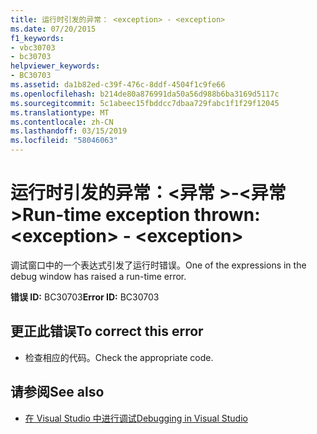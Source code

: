 ```yaml
---
title: 运行时引发的异常： <exception> - <exception>
ms.date: 07/20/2015
f1_keywords:
- vbc30703
- bc30703
helpviewer_keywords:
- BC30703
ms.assetid: da1b82ed-c39f-476c-8ddf-4504f1c9fe66
ms.openlocfilehash: b214de80a876991da50a56d988b6ba3169d5117c
ms.sourcegitcommit: 5c1abeec15fbddcc7dbaa729fabc1f1f29f12045
ms.translationtype: MT
ms.contentlocale: zh-CN
ms.lasthandoff: 03/15/2019
ms.locfileid: "58046063"
---
```

# <a name="run-time-exception-thrown-exception---exception"></a><span data-ttu-id="8aa7c-102">运行时引发的异常：\<异常 >-\<异常 ></span><span class="sxs-lookup"><span data-stu-id="8aa7c-102">Run-time exception thrown: \<exception> - \<exception></span></span>
<span data-ttu-id="8aa7c-103">调试窗口中的一个表达式引发了运行时错误。</span><span class="sxs-lookup"><span data-stu-id="8aa7c-103">One of the expressions in the debug window has raised a run-time error.</span></span>  
  
 <span data-ttu-id="8aa7c-104">**错误 ID:** BC30703</span><span class="sxs-lookup"><span data-stu-id="8aa7c-104">**Error ID:** BC30703</span></span>  
  
## <a name="to-correct-this-error"></a><span data-ttu-id="8aa7c-105">更正此错误</span><span class="sxs-lookup"><span data-stu-id="8aa7c-105">To correct this error</span></span>  
  
-   <span data-ttu-id="8aa7c-106">检查相应的代码。</span><span class="sxs-lookup"><span data-stu-id="8aa7c-106">Check the appropriate code.</span></span>  
  
## <a name="see-also"></a><span data-ttu-id="8aa7c-107">请参阅</span><span class="sxs-lookup"><span data-stu-id="8aa7c-107">See also</span></span>

- [<span data-ttu-id="8aa7c-108">在 Visual Studio 中进行调试</span><span class="sxs-lookup"><span data-stu-id="8aa7c-108">Debugging in Visual Studio</span></span>](/visualstudio/debugger/debugging-in-visual-studio)
